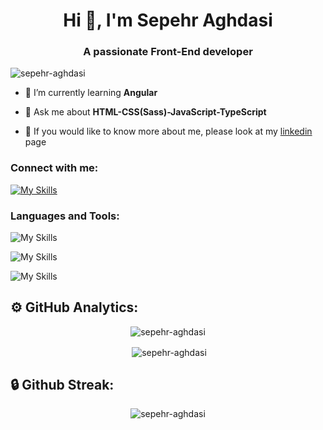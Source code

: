 <h1 align="center">Hi 👋, I'm Sepehr Aghdasi</h1>

<h3 align="center">A passionate Front-End developer</h3>

<p align="left">
<img src="https://komarev.com/ghpvc/?username=sepehr-aghdasi&label=Profile%20views&color=0e75b6&style=flat" alt="sepehr-aghdasi" />
</p>

- 🌱 I’m currently learning **Angular**

- 💬 Ask me about **HTML-CSS(Sass)-JavaScript-TypeScript**

- 📝 If you would like to know more about me, please look at my [linkedin](https://linkedin.com/in/Sepehr-Aghdasi) page

<h3 align="left">Connect with me:</h3>

<p align="left">

[![My Skills](https://skillicons.dev/icons?i=linkedin)](https://linkedin.com/in/Sepehr-Aghdasi)

</p>

<h3 align="left">Languages and Tools:</h3>

![My Skills](https://skillicons.dev/icons?i=html,css,sass,bootstrap,tailwind)

![My Skills](https://skillicons.dev/icons?i=js,ts,jquery,angular)

![My Skills](https://skillicons.dev/icons?i=git,github)

<h2>⚙️ GitHub Analytics:</h2>

<p align="center"><img align="center" src="https://github-readme-stats.vercel.app/api/top-langs/?username=Sepehr-Aghdasi&hide=html" alt="sepehr-aghdasi" /></p>

<p align="center">&nbsp;<img align="center" src="https://github-readme-stats.vercel.app/api?username=sepehr-aghdasi&show_icons=true&locale=en" alt="sepehr-aghdasi" /></p>

<h2>🔒 Github Streak:</h2>
<p align="center"><img align="center" src="https://github-readme-streak-stats.herokuapp.com/?user=sepehr-aghdasi&" alt="sepehr-aghdasi" /></p>
